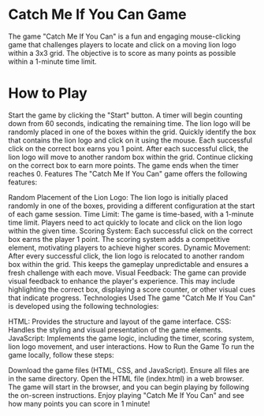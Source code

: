 # Catch Me If You Can Game
The game "Catch Me If You Can" is a fun and engaging mouse-clicking game that challenges players to locate and click on a moving lion logo within a 3x3 grid. The objective is to score as many points as possible within a 1-minute time limit.

# How to Play
Start the game by clicking the "Start" button.
A timer will begin counting down from 60 seconds, indicating the remaining time.
The lion logo will be randomly placed in one of the boxes within the grid.
Quickly identify the box that contains the lion logo and click on it using the mouse.
Each successful click on the correct box earns you 1 point.
After each successful click, the lion logo will move to another random box within the grid.
Continue clicking on the correct box to earn more points.
The game ends when the timer reaches 0.
Features
The "Catch Me If You Can" game offers the following features:

Random Placement of the Lion Logo: The lion logo is initially placed randomly in one of the boxes, providing a different configuration at the start of each game session.
Time Limit: The game is time-based, with a 1-minute time limit. Players need to act quickly to locate and click on the lion logo within the given time.
Scoring System: Each successful click on the correct box earns the player 1 point. The scoring system adds a competitive element, motivating players to achieve higher scores.
Dynamic Movement: After every successful click, the lion logo is relocated to another random box within the grid. This keeps the gameplay unpredictable and ensures a fresh challenge with each move.
Visual Feedback: The game can provide visual feedback to enhance the player's experience. This may include highlighting the correct box, displaying a score counter, or other visual cues that indicate progress.
Technologies Used
The game "Catch Me If You Can" is developed using the following technologies:

HTML: Provides the structure and layout of the game interface.
CSS: Handles the styling and visual presentation of the game elements.
JavaScript: Implements the game logic, including the timer, scoring system, lion logo movement, and user interactions.
How to Run the Game
To run the game locally, follow these steps:

Download the game files (HTML, CSS, and JavaScript).
Ensure all files are in the same directory.
Open the HTML file (index.html) in a web browser.
The game will start in the browser, and you can begin playing by following the on-screen instructions.
Enjoy playing "Catch Me If You Can" and see how many points you can score in 1 minute!
